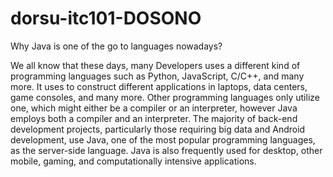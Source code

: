 # dorsu-itc101-DOSONO

Why Java is one of the go to languages nowadays?
  
  We all know that these days, many Developers uses a different kind of programming languages such as Python, JavaScript, C/C++, and many more. It uses to construct different applications in laptops, data centers, game consoles, and many more. Other programming languages only utilize one, which might either be a compiler or an interpreter, however Java employs both a compiler and an interpreter. The majority of back-end development projects, particularly those requiring big data and Android development, use Java, one of the most popular programming languages, as the server-side language. Java is also frequently used for desktop, other mobile, gaming, and computationally intensive applications.
